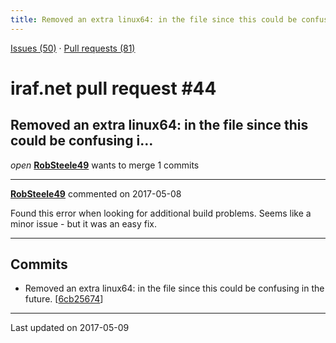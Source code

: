 ```yaml
---
title: Removed an extra linux64: in the file since this could be confusing i… #44
---
```


[Issues (50)](https://iraf-community.github.io/iraf-v216/issues) · [Pull requests (81)](https://iraf-community.github.io/iraf-v216/issues/pulls)

# iraf.net pull request #44
## Removed an extra linux64: in the file since this could be confusing i…
*open* **[RobSteele49](https://github.com/RobSteele49)** wants to merge 1 commits

- - - -

**[RobSteele49](https://github.com/RobSteele49)** commented on 2017-05-08

Found this error when looking for additional build problems. Seems like a minor issue - but it was an easy fix.
- - - -

## Commits

* Removed an extra linux64: in the file since this could be confusing in the future. [[6cb25674](https://github.com/iraf-community/iraf/commit/6cb2567488a812eee50367f275af8de2d4eac7fc)]

- - - -

Last updated on 2017-05-09

